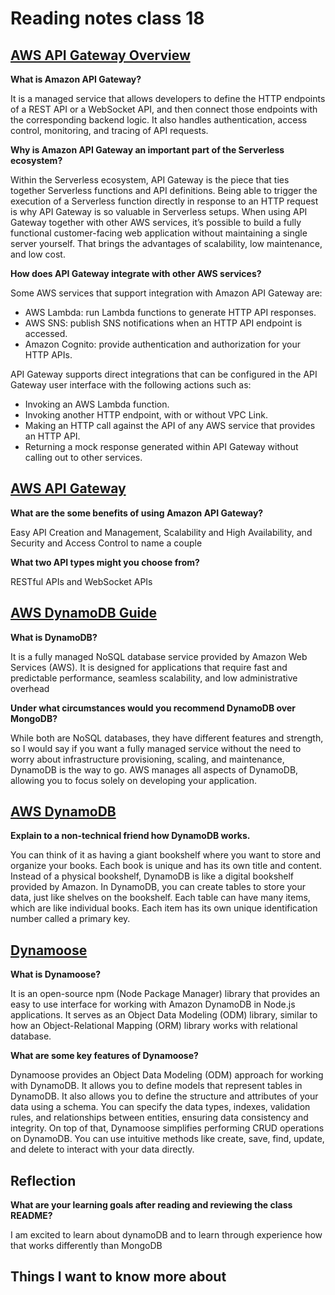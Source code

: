 # Reading notes class 18

## [AWS API Gateway Overview](https://www.serverless.com/guides/amazon-api-gateway)

**What is Amazon API Gateway?**

It is a managed service that allows developers to define the HTTP endpoints of a REST API or a WebSocket API, and then connect those endpoints with the corresponding backend logic. It also handles authentication, access control, monitoring, and tracing of API requests.

**Why is Amazon API Gateway an important part of the Serverless ecosystem?**

Within the Serverless ecosystem, API Gateway is the piece that ties together Serverless functions and API definitions. Being able to trigger the execution of a Serverless function directly in response to an HTTP request is why API Gateway is so valuable in Serverless setups. When using API Gateway together with other AWS services, it’s possible to build a fully functional customer-facing web application without maintaining a single server yourself. That brings the advantages of scalability, low maintenance, and low cost.

**How does API Gateway integrate with other AWS services?**

Some AWS services that support integration with Amazon API Gateway are:

- AWS Lambda: run Lambda functions to generate HTTP API responses.
- AWS SNS: publish SNS notifications when an HTTP API endpoint is accessed.
- Amazon Cognito: provide authentication and authorization for your HTTP APIs.

API Gateway supports direct integrations that can be configured in the API Gateway user interface with the following actions such as:

- Invoking an AWS Lambda function.
- Invoking another HTTP endpoint, with or without VPC Link.
- Making an HTTP call against the API of any AWS service that provides an HTTP API.
- Returning a mock response generated within API Gateway without calling out to other services.

## [AWS API Gateway](https://aws.amazon.com/api-gateway/)

**What are the some benefits of using Amazon API Gateway?**

Easy API Creation and Management, Scalability and High Availability, and Security and Access Control to name a couple

**What two API types might you choose from?**

RESTful APIs and WebSocket APIs

## [AWS DynamoDB Guide](https://www.dynamodbguide.com/what-is-dynamo-db/)

**What is DynamoDB?**

It is a fully managed NoSQL database service provided by Amazon Web Services (AWS). It is designed for applications that require fast and predictable performance, seamless scalability, and low administrative overhead

**Under what circumstances would you recommend DynamoDB over MongoDB?**

While both are NoSQL databases, they have different features and strength, so I would say if you want a fully managed service without the need to worry about infrastructure provisioning, scaling, and maintenance, DynamoDB is the way to go. AWS manages all aspects of DynamoDB, allowing you to focus solely on developing your application.

## [AWS DynamoDB](https://aws.amazon.com/dynamodb/)

**Explain to a non-technical friend how DynamoDB works.**

You can think of it as having a giant bookshelf where you want to store and organize your books. Each book is unique and has its own title and content. Instead of a physical bookshelf, DynamoDB is like a digital bookshelf provided by Amazon.
In DynamoDB, you can create tables to store your data, just like shelves on the bookshelf. Each table can have many items, which are like individual books. Each item has its own unique identification number called a primary key.

## [Dynamoose](https://dynamoosejs.com/getting_started/Introduction)

**What is Dynamoose?**

It is an open-source npm (Node Package Manager) library that provides an easy to use interface for working with Amazon DynamoDB in Node.js applications. It serves as an Object Data Modeling (ODM) library, similar to how an Object-Relational Mapping (ORM) library works with relational database.

**What are some key features of Dynamoose?**

Dynamoose provides an Object Data Modeling (ODM) approach for working with DynamoDB. It allows you to define models that represent tables in DynamoDB. It also allows you to define the structure and attributes of your data using a schema. You can specify the data types, indexes, validation rules, and relationships between entities, ensuring data consistency and integrity. On top of that, Dynamoose simplifies performing CRUD operations on DynamoDB. You can use intuitive methods like create, save, find, update, and delete to interact with your data directly.

## Reflection

**What are your learning goals after reading and reviewing the class README?**

I am excited to learn about dynamoDB and to learn through experience how that works differently than MongoDB

## Things I want to know more about
